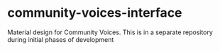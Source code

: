 # community-voices-interface
Material design for Community Voices. This is in a separate repository during initial phases of development

